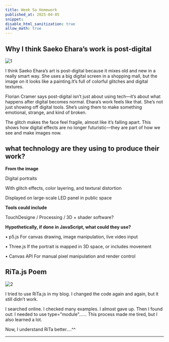 ```yaml
---
title: Week 5a Homework
published_at: 2025-04-05
snippet: 
disable_html_sanitization: true
allow_math: true
---
```


## Why I think Saeko Ehara’s work is post-digital

![1](/week5/1.png)

I think Saeko Ehara’s art is post-digital because it mixes old and new in a really smart way. She uses a big digital screen in a shopping mall, but the image on it looks like a painting.It’s full of colorful glitches and digital textures.

Florian Cramer says post-digital isn’t just about using tech—it’s about what happens after digital becomes normal. Ehara’s work feels like that. She’s not just showing off digital tools. She’s using them to make something emotional, strange, and kind of broken.

The glitch makes the face feel fragile, almost like it’s falling apart. This shows how digital effects are no longer futuristic—they are part of how we see and make images now.

## what technology are they using to produce their work? 

**From the image**

Digital portraits

With glitch effects, color layering, and textural distortion

Displayed on large-scale LED panel in public space

**Tools could include**

TouchDesigne / Processing / 3D + shader software?

**Hypothetically, if done in JavaScript, what could they use?**

• p5.js	For canvas drawing, image manipulation, live video input

• Three.js If the portrait is mapped in 3D space, or includes movement

• Canvas API For manual pixel manipulation and render control


## RiTa.js Poem

<div id="poem-canvas-container"></div>

<!-- Load libraries -->
<script src="/scripts/p5.js"></script>
<script type="module">
  import { RiTa } from "https://esm.sh/rita";
  let lines = [];
// Attach functions to window so p5 can access them2
  window.setup = function () {
    let canvas = createCanvas(600, 400);
    canvas.parent("poem-canvas-container");
    background(0);
    textFont("Courier");
    textSize(16);
    fill(255);
    lines.push("My face is a " + RiTa.randomWord({ pos: "jj" }) + " machine");
    lines.push("Looped in " + RiTa.randomWord({ pos: "nn" }) + " and glow");
    lines.push("Each pixel " + RiTa.randomWord({ pos: "vb" }) + "s a different mood");
    lines.push("While memory " + RiTa.randomWord({ pos: "vb" }) + "s below");
    lines.push("I " + RiTa.randomWord({ pos: "vb" }) + " in compressed silence");
    lines.push("My data " + RiTa.randomWord({ pos: "vb" }) + "s like rain");
    lines.push("Not broken, just " + RiTa.randomWord({ pos: "vbn" }));
    lines.push("In " + RiTa.randomWord({ pos: "jj" }) + ", liquid pain");
    lines.push("The screen forgets my " + RiTa.randomWord({ pos: "nn" }));
    lines.push("The code forgets my " + RiTa.randomWord({ pos: "nn" }));
    lines.push("But in the hum of " + RiTa.randomWord({ pos: "nn" }));
    lines.push("I'm everyone, the same");
  };
    window.draw = function () {
    background(0);
    for (let i = 0; i < lines.length; i++) {
      text(lines[i], 30, 40 + i * 30);
    }
  };
</script>


![2](/week5/2.png)

I tried to use RiTa.js in my blog.
I changed the code again and again, but it still didn’t work.

I searched online. I checked many examples. I almost gave up. Then I found out: I needed to use type="module"......
This process made me tired, but I also learned a lot.

Now, I understand RiTa better....^^

---